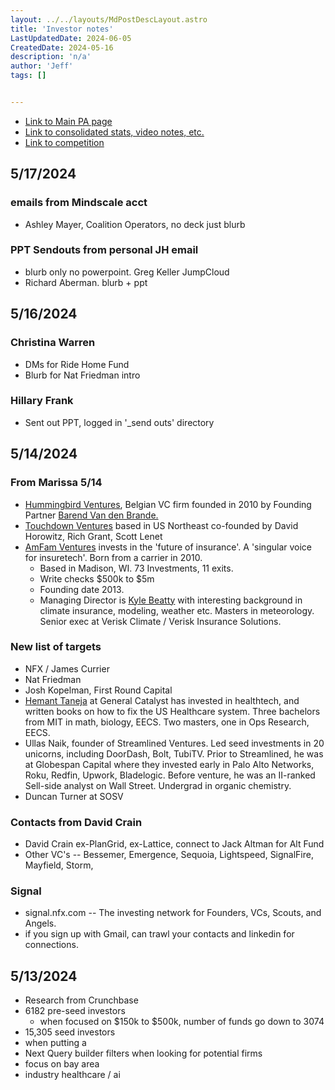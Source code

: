 ```yaml
---
layout: ../../layouts/MdPostDescLayout.astro
title: 'Investor notes'
LastUpdatedDate: 2024-06-05
CreatedDate: 2024-05-16
description: 'n/a'
author: 'Jeff'
tags: []


---
```

* [Link to Main PA page](/posts/68-pa-main/)
* [Link to consolidated stats, video notes, etc.](/posts/67-stats/)
* [Link to competition](/posts/69-competitors/)


## 5/17/2024

### emails from Mindscale acct
* Ashley Mayer, Coalition Operators, no deck just blurb


### PPT Sendouts from personal JH email
* blurb only no powerpoint. Greg Keller JumpCloud
* Richard Aberman. blurb + ppt



## 5/16/2024
### Christina Warren
* DMs for Ride Home Fund
* Blurb for Nat Friedman intro
### Hillary Frank
* Sent out PPT, logged in '_send outs' directory

## 5/14/2024
### From Marissa 5/14
* [Hummingbird Ventures](https://www.hummingbird.vc/team), Belgian VC firm founded in 2010 by Founding Partner [Barend Van den Brande.](https://signal.nfx.com/investors/barend-van-den-brande) 
* [Touchdown Ventures](http://www.touchdownvc.com/) based in US Northeast co-founded by David Horowitz, Rich Grant, Scott Lenet
* [AmFam Ventures](https://www.amfamventures.com) invests in the 'future of insurance'. A 'singular voice for insuretech'. Born from a carrier in 2010.
	* Based in Madison, WI. 73 Investments, 11 exits.
	* Write checks $500k to $5m
	* Founding date 2013.
	* Managing Director is [Kyle Beatty](https://www.linkedin.com/in/kylebeatty/details/experience/) with interesting background in climate insurance, modeling, weather etc. Masters in meteorology. Senior exec at Verisk Climate / Verisk Insurance Solutions.

### New list of targets
* NFX / James Currier
* Nat Friedman
* Josh Kopelman, First Round Capital
* [Hemant Taneja](https://www.generalcatalyst.com/team/hemant-taneja) at General Catalyst has invested in healthtech, and written books on how to fix the US Healthcare system. Three bachelors from MIT in math, biology, EECS. Two masters, one in Ops Research, EECS.
* Ullas Naik, founder of Streamlined Ventures. Led seed investments in 20 unicorns, including DoorDash, Bolt, TubiTV. Prior to Streamlined, he was at Globespan Capital where they invested early in Palo Alto Networks, Roku, Redfin, Upwork, Bladelogic. Before venture, he was an II-ranked Sell-side analyst on Wall Street. Undergrad in organic chemistry.
* Duncan Turner at SOSV


### Contacts from David Crain
* David Crain ex-PlanGrid, ex-Lattice, connect to Jack Altman for Alt Fund
* Other VC's -- 
Bessemer, Emergence, Sequoia, Lightspeed, SignalFire, Mayfield, Storm, 

### Signal
* signal.nfx.com -- The investing network for Founders, VCs, Scouts, and Angels.
* if you sign up with Gmail, can trawl your contacts and linkedin for connections.






## 5/13/2024
* Research from Crunchbase
* 6182 pre-seed investors
	* when focused on $150k to $500k, number of funds go down to 3074
* 15,305 seed investors
* when putting a 
* Next Query builder filters when looking for potential firms
* focus on bay area
* industry healthcare / ai

